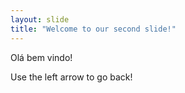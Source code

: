 ```yaml
---
layout: slide
title: "Welcome to our second slide!"
---
```

Olá bem vindo!

Use the left arrow to go back!
